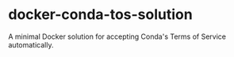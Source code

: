 # docker-conda-tos-solution
A minimal Docker solution for accepting Conda's Terms of Service automatically.
